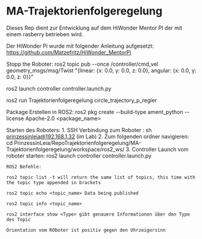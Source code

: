 # MA-Trajektorienfolgeregelung

Dieses Rep dient zur Entwicklung auf dem HiWonder Mentor PI der mit einem rasberry betrieben wird.

Der HiWonder Pi wurde mit folgender Anleitung aufgesetzt: https://github.com/Matzefritz/HiWonder_MentorPi

Stopp the Roboter: ros2 topic pub --once /controller/cmd_vel geometry_msgs/msg/Twist "{linear: {x: 0.0, y: 0.0, z: 0.0}, angular: {x: 0.0, y: 0.0, z: 0}}"

ros2 launch controller controller.launch.py

ros2 run Trajektorienfolgeregelung circle_trajectory_p_regler

Package Erstellen in ROS2:
    ros2 pkg create --build-type ament_python --license Apache-2.0 <package_name>

Starten des Roboters:
    1. SSH Verbindung zum Roboter : sh prinzessinleia@192.168.1.32 (im Lab)
    2. Zum folgenden ordner navigieren: cd PrinzessinLeia/RepoTrajektorienfolgeregelung/MA-Trajektorienfolgeregelung/workspace/ros2_ws/
    3. Controller Launch vom roboter starten: ros2 launch controller controller.launch.py

    ROS2 Befehle:

    ros2 topic list -t will return the same list of topics, this time with the topic type appended in brackets

    ros2 topic echo <topic_name> Data being published

    ros2 topic info <topic_name>

    ros2 interface show <Type> gibt genauere Informationen über den Type des Topic

    Orientation vom ROboter ist positiv gegen den Uhrzeigersinn

    



